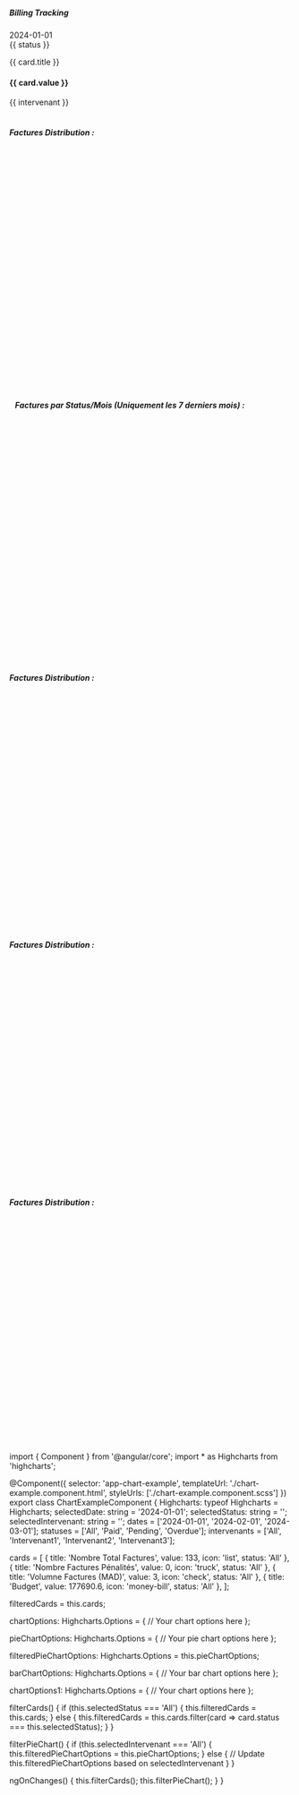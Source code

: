 <nb-card accent="primary">
  <ng-container>
    <ng-container>
      <nb-card-body>
        <!-- Optional: Add any alerts if needed -->
      </nb-card-body>
    </ng-container>
    <ng-container>
      <nb-card-header class="d-flex flex-row justify-content-between">
        <h5 class="title-animation title-heading text-uppercase my-auto p-2">Billing Tracking</h5>
        <nb-select [(selected)]="selectedDate" placeholder="date de chargement">
          <nb-option value="2024-01-01">2024-01-01</nb-option>
        </nb-select>
      </nb-card-header>
      <nb-card-body>
        <!-- Filter for Cards -->
        <div class="row d-flex flex-row justify-content-around mt-2">
          <div class="col-lg-12 mb-4 d-flex justify-content-end">
            <nb-select [(selected)]="selectedStatus" placeholder="Filter by Status">
              <nb-option *ngFor="let status of statuses" [value]="status">{{ status }}</nb-option>
            </nb-select>
          </div>
          <!-- Cards for different metrics -->
          <div class="col-lg-2 my-5" *ngFor="let card of filteredCards">
            <div class="card small-cards shadow mb-5 bg-white">
              <div class="card-body d-flex flex-column">
                <div class="icon-row1 d-flex justify-content-center align-items-center shadow">
                  <nb-icon [icon]="card.icon" style="font-size: 40px;"></nb-icon>
                </div>
                <div class="title-row mt-2 pb-0">
                  <p class="fs-5">{{ card.title }}</p>
                </div>
                <div class="stats-row align-self-end justify-content-start pb-0">
                  <h4>{{ card.value }}</h4>
                </div>
              </div>
            </div>
          </div>
        </div>
        <!-- Filter for Pie Chart -->
        <div class="row d-flex flex-row justify-content-around mt-2">
          <div class="col-lg-6 mb-4 d-flex justify-content-end">
            <nb-select [(selected)]="selectedIntervenant" placeholder="Filter by Intervenant">
              <nb-option *ngFor="let intervenant of intervenants" [value]="intervenant">{{ intervenant }}</nb-option>
            </nb-select>
          </div>
          <!-- Pie Chart -->
          <nb-card class="col-lg-6" style="padding:2%">
            <nb-card-header class="key">
              <h5 class="fs-5">Factures Distribution :</h5>
            </nb-card-header>
            <nb-card-body>
              <highcharts-chart
                [Highcharts]="Highcharts"
                [options]="filteredPieChartOptions"
                style="width: 100%; height: 400px; display: block;">
              </highcharts-chart>
            </nb-card-body>
          </nb-card>
        </div>
        <!-- Other Charts -->
        <div id="divBarChart" class="mt-4 col-lg-4" style="padding:2%">
          <h5 class="fs-5">Factures par Status/Mois (Uniquement les 7 derniers mois) :</h5>
          <highcharts-chart
            [Highcharts]="Highcharts"
            [options]="chartOptions"
            style="width: 100%; height: 400px; display: block;">
          </highcharts-chart>
        </div>
        <nb-card class="mt-4 col-lg-6" style="padding:2%">
          <nb-card-header class="key">
            <h5 class="fs-5">Factures Distribution :</h5>
          </nb-card-header>
          <nb-card-body>
            <highcharts-chart
              [Highcharts]="Highcharts"
              [options]="pieChartOptions"
              style="width: 100%; height: 400px; display: block;">
            </highcharts-chart>
          </nb-card-body>
        </nb-card>
        <nb-card>
          <nb-card-header>
            <h5 class="fs-5">Factures Distribution :</h5>
          </nb-card-header>
          <nb-card-body>
            <highcharts-chart
              [Highcharts]="Highcharts"
              [options]="barChartOptions"
              style="width: 100%; height: 400px; display: block;">
            </highcharts-chart>
          </nb-card-body>
        </nb-card>
        <nb-card>
          <nb-card-header>
            <h5 class="fs-5">Factures Distribution :</h5>
          </nb-card-header>
          <nb-card-body>
            <highcharts-chart
              [Highcharts]="Highcharts"
              [options]="chartOptions1"
              style="width: 100%; height: 400px; display: block;">
            </highcharts-chart>
          </nb-card-body>
        </nb-card>
      </nb-card-body>
    </ng-container>
  </ng-container>
</nb-card>

import { Component } from '@angular/core';
import * as Highcharts from 'highcharts';

@Component({
  selector: 'app-chart-example',
  templateUrl: './chart-example.component.html',
  styleUrls: ['./chart-example.component.scss']
})
export class ChartExampleComponent {
  Highcharts: typeof Highcharts = Highcharts;
  selectedDate: string = '2024-01-01';
  selectedStatus: string = '';
  selectedIntervenant: string = '';
  dates = ['2024-01-01', '2024-02-01', '2024-03-01'];
  statuses = ['All', 'Paid', 'Pending', 'Overdue'];
  intervenants = ['All', 'Intervenant1', 'Intervenant2', 'Intervenant3'];

  cards = [
    { title: 'Nombre Total Factures', value: 133, icon: 'list', status: 'All' },
    { title: 'Nombre Factures Pénalités', value: 0, icon: 'truck', status: 'All' },
    { title: 'Volumne Factures (MAD)', value: 3, icon: 'check', status: 'All' },
    { title: 'Budget', value: 177690.6, icon: 'money-bill', status: 'All' },
  ];

  filteredCards = this.cards;

  chartOptions: Highcharts.Options = {
    // Your chart options here
  };

  pieChartOptions: Highcharts.Options = {
    // Your pie chart options here
  };

  filteredPieChartOptions: Highcharts.Options = this.pieChartOptions;

  barChartOptions: Highcharts.Options = {
    // Your bar chart options here
  };

  chartOptions1: Highcharts.Options = {
    // Your chart options here
  };

  filterCards() {
    if (this.selectedStatus === 'All') {
      this.filteredCards = this.cards;
    } else {
      this.filteredCards = this.cards.filter(card => card.status === this.selectedStatus);
    }
  }

  filterPieChart() {
    if (this.selectedIntervenant === 'All') {
      this.filteredPieChartOptions = this.pieChartOptions;
    } else {
      // Update this.filteredPieChartOptions based on selectedIntervenant
    }
  }

  ngOnChanges() {
    this.filterCards();
    this.filterPieChart();
  }
}
